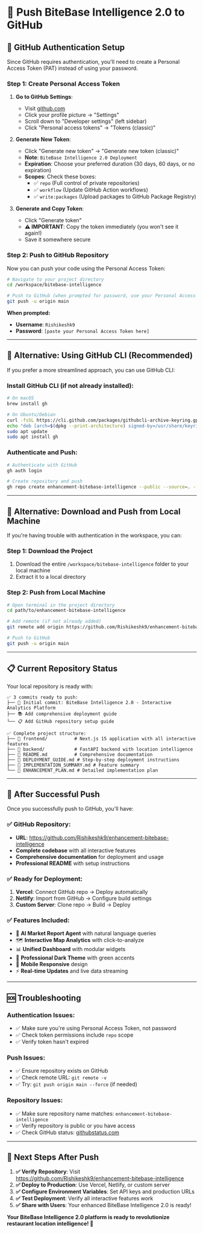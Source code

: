 # 🚀 Push BiteBase Intelligence 2.0 to GitHub

## 🔐 **GitHub Authentication Setup**

Since GitHub requires authentication, you'll need to create a Personal Access Token (PAT) instead of using your password.

### **Step 1: Create Personal Access Token**

1. **Go to GitHub Settings**:
   - Visit [github.com](https://github.com)
   - Click your profile picture → "Settings"
   - Scroll down to "Developer settings" (left sidebar)
   - Click "Personal access tokens" → "Tokens (classic)"

2. **Generate New Token**:
   - Click "Generate new token" → "Generate new token (classic)"
   - **Note**: `BiteBase Intelligence 2.0 Deployment`
   - **Expiration**: Choose your preferred duration (30 days, 60 days, or no expiration)
   - **Scopes**: Check these boxes:
     - ✅ `repo` (Full control of private repositories)
     - ✅ `workflow` (Update GitHub Action workflows)
     - ✅ `write:packages` (Upload packages to GitHub Package Registry)

3. **Generate and Copy Token**:
   - Click "Generate token"
   - **⚠️ IMPORTANT**: Copy the token immediately (you won't see it again!)
   - Save it somewhere secure

### **Step 2: Push to GitHub Repository**

Now you can push your code using the Personal Access Token:

```bash
# Navigate to your project directory
cd /workspace/bitebase-intelligence

# Push to GitHub (when prompted for password, use your Personal Access Token)
git push -u origin main
```

**When prompted:**
- **Username**: `Rishikeshk9`
- **Password**: `[paste your Personal Access Token here]`

---

## 🎯 **Alternative: Using GitHub CLI (Recommended)**

If you prefer a more streamlined approach, you can use GitHub CLI:

### **Install GitHub CLI** (if not already installed):
```bash
# On macOS
brew install gh

# On Ubuntu/Debian
curl -fsSL https://cli.github.com/packages/githubcli-archive-keyring.gpg | sudo dd of=/usr/share/keyrings/githubcli-archive-keyring.gpg
echo "deb [arch=$(dpkg --print-architecture) signed-by=/usr/share/keyrings/githubcli-archive-keyring.gpg] https://cli.github.com/packages stable main" | sudo tee /etc/apt/sources.list.d/github-cli.list > /dev/null
sudo apt update
sudo apt install gh
```

### **Authenticate and Push**:
```bash
# Authenticate with GitHub
gh auth login

# Create repository and push
gh repo create enhancement-bitebase-intelligence --public --source=. --remote=origin --push
```

---

## 🔄 **Alternative: Download and Push from Local Machine**

If you're having trouble with authentication in the workspace, you can:

### **Step 1: Download the Project**
1. Download the entire `/workspace/bitebase-intelligence` folder to your local machine
2. Extract it to a local directory

### **Step 2: Push from Local Machine**
```bash
# Open terminal in the project directory
cd path/to/enhancement-bitebase-intelligence

# Add remote (if not already added)
git remote add origin https://github.com/Rishikeshk9/enhancement-bitebase-intelligence.git

# Push to GitHub
git push -u origin main
```

---

## 📋 **Current Repository Status**

Your local repository is ready with:

```
✅ 3 commits ready to push:
├── 🚀 Initial commit: BiteBase Intelligence 2.0 - Interactive Analytics Platform
├── 📚 Add comprehensive deployment guide  
└── 📋 Add GitHub repository setup guide

✅ Complete project structure:
├── 📁 frontend/          # Next.js 15 application with all interactive features
├── 📁 backend/           # FastAPI backend with location intelligence
├── 📄 README.md          # Comprehensive documentation
├── 📄 DEPLOYMENT_GUIDE.md # Step-by-step deployment instructions
├── 📄 IMPLEMENTATION_SUMMARY.md # Feature summary
└── 📄 ENHANCEMENT_PLAN.md # Detailed implementation plan
```

---

## 🎉 **After Successful Push**

Once you successfully push to GitHub, you'll have:

### **✅ GitHub Repository**: 
- **URL**: https://github.com/Rishikeshk9/enhancement-bitebase-intelligence
- **Complete codebase** with all interactive features
- **Comprehensive documentation** for deployment and usage
- **Professional README** with setup instructions

### **✅ Ready for Deployment**:
1. **Vercel**: Connect GitHub repo → Deploy automatically
2. **Netlify**: Import from GitHub → Configure build settings
3. **Custom Server**: Clone repo → Build → Deploy

### **✅ Features Included**:
- 🤖 **AI Market Report Agent** with natural language queries
- 🗺️ **Interactive Map Analytics** with click-to-analyze
- 📊 **Unified Dashboard** with modular widgets
- 🎨 **Professional Dark Theme** with green accents
- 📱 **Mobile Responsive** design
- ⚡ **Real-time Updates** and live data streaming

---

## 🆘 **Troubleshooting**

### **Authentication Issues**:
- ✅ Make sure you're using Personal Access Token, not password
- ✅ Check token permissions include `repo` scope
- ✅ Verify token hasn't expired

### **Push Issues**:
- ✅ Ensure repository exists on GitHub
- ✅ Check remote URL: `git remote -v`
- ✅ Try: `git push origin main --force` (if needed)

### **Repository Issues**:
- ✅ Make sure repository name matches: `enhancement-bitebase-intelligence`
- ✅ Verify repository is public or you have access
- ✅ Check GitHub status: [githubstatus.com](https://githubstatus.com)

---

## 🎯 **Next Steps After Push**

1. **✅ Verify Repository**: Visit https://github.com/Rishikeshk9/enhancement-bitebase-intelligence
2. **✅ Deploy to Production**: Use Vercel, Netlify, or custom server
3. **✅ Configure Environment Variables**: Set API keys and production URLs
4. **✅ Test Deployment**: Verify all interactive features work
5. **✅ Share with Users**: Your enhanced BiteBase Intelligence 2.0 is ready!

**Your BiteBase Intelligence 2.0 platform is ready to revolutionize restaurant location intelligence! 🚀**